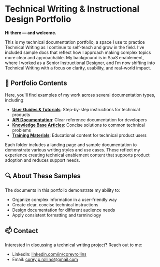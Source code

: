 # Technical Writing & Instructional Design Portfolio

**Hi there — and welcome.**

This is my technical documentation portfolio, a space I use to practice Technical Writing as I continue to self-teach and grow in the field. I’ve included sample docs that reflect how I approach making complex topics more clear and approachable. My background is in SaaS enablement, where I worked as a Senior Instructional Designer, and I’m now shifting into Technical Writing with a focus on clarity, usability, and real-world impact.

## 📂 Portfolio Contents

Here, you'll find examples of my work across several documentation types, including:

- [**User Guides & Tutorials**](./User-Guides): Step-by-step instructions for technical products  
- [**API Documentation**](./API-Documentation): Clear reference documentation for developers  
- [**Knowledge Base Articles**](./Knowledge-Base): Concise solutions to common technical problems  
- [**Training Materials**](./Training-Materials): Educational content for technical product users

Each folder includes a landing page and sample documentation to demonstrate various writing styles and use cases. These reflect my experience creating technical enablement content that supports product adoption and reduces support needs.

## 🔍 About These Samples

The documents in this portfolio demonstrate my ability to:

- Organize complex information in a user-friendly way
- Create clear, concise technical instructions
- Design documentation for different audience needs
- Apply consistent formatting and terminology

## 📫 Contact

Interested in discussing a technical writing project? Reach out to me:

- LinkedIn: [linkedin.com/in/coreyrollins](https://www.linkedin.com/in/coreyrollins/)
- Email: [corey.p.rollins@gmail.com](mailto:corey.p.rollins@gmail.com)
